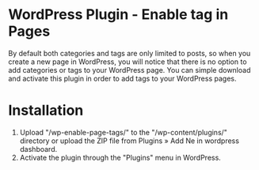 # WordPress Plugin - Enable tag in Pages
By default both categories and tags are only limited to posts, so when you create a new page in WordPress, 
you will notice that there is no option to add categories or tags to your WordPress page.
You can simple download and activate this plugin in order to add tags to your WordPress pages.


# Installation
1. Upload "/wp-enable-page-tags/" to the "/wp-content/plugins/" directory or
 upload the ZIP file from Plugins » Add Ne in wordpress dashboard.
2. Activate the plugin through the "Plugins" menu in WordPress.
